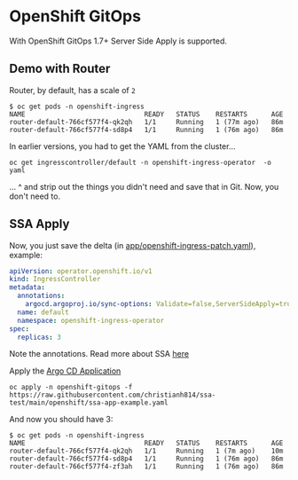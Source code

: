 # OpenShift GitOps

With OpenShift GitOps 1.7+ Server Side Apply is supported.


## Demo with Router

Router, by default, has a scale of `2`

```shell
$ oc get pods -n openshift-ingress
NAME                              READY   STATUS    RESTARTS      AGE
router-default-766cf577f4-qk2qh   1/1     Running   1 (77m ago)   86m
router-default-766cf577f4-sd8p4   1/1     Running   1 (76m ago)   86m
```

In earlier versions, you had to get the YAML from the cluster...

```shell
oc get ingresscontroller/default -n openshift-ingress-operator  -o yaml
```

... ^ and strip out the things you didn't need and save that in Git. Now, you don't need to.

## SSA Apply

Now, you just save the delta (in [app/openshift-ingress-patch.yaml](app/openshift-ingress-patch.yaml)), example:

```yaml
apiVersion: operator.openshift.io/v1
kind: IngressController
metadata:
  annotations:
    argocd.argoproj.io/sync-options: Validate=false,ServerSideApply=true
  name: default
  namespace: openshift-ingress-operator
spec:
  replicas: 3
```

Note the annotations. Read more about SSA [here](https://argo-cd.readthedocs.io/en/stable/user-guide/sync-options/#server-side-apply)

Apply the [Argo CD Application](openshift/ssa-app-example.yaml)

```shell
oc apply -n openshift-gitops -f https://raw.githubusercontent.com/christianh814/ssa-test/main/openshift/ssa-app-example.yaml
```

And now you should have 3:

```shell
$ oc get pods -n openshift-ingress
NAME                              READY   STATUS    RESTARTS      AGE
router-default-766cf577f4-qk2qh   1/1     Running   1 (7m ago)    10m
router-default-766cf577f4-sd8p4   1/1     Running   1 (76m ago)   86m
router-default-766cf577f4-zf3ah   1/1     Running   1 (76m ago)   86m
```
